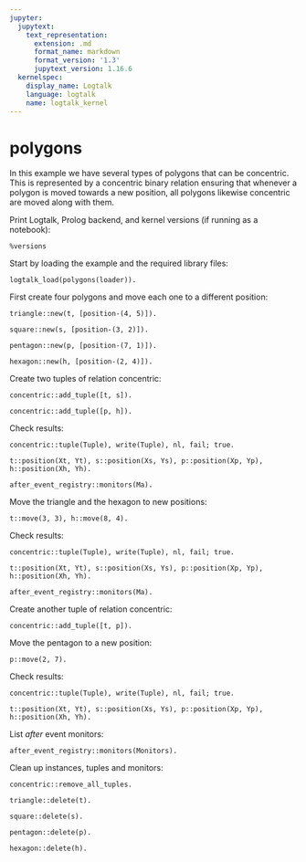 ```yaml
---
jupyter:
  jupytext:
    text_representation:
      extension: .md
      format_name: markdown
      format_version: '1.3'
      jupytext_version: 1.16.6
  kernelspec:
    display_name: Logtalk
    language: logtalk
    name: logtalk_kernel
---
```


<!--
________________________________________________________________________

This file is part of Logtalk <https://logtalk.org/>  
SPDX-FileCopyrightText: 1998-2025 Paulo Moura <pmoura@logtalk.org>  
SPDX-License-Identifier: Apache-2.0

Licensed under the Apache License, Version 2.0 (the "License");
you may not use this file except in compliance with the License.
You may obtain a copy of the License at

    http://www.apache.org/licenses/LICENSE-2.0

Unless required by applicable law or agreed to in writing, software
distributed under the License is distributed on an "AS IS" BASIS,
WITHOUT WARRANTIES OR CONDITIONS OF ANY KIND, either express or implied.
See the License for the specific language governing permissions and
limitations under the License.
________________________________________________________________________
-->

# polygons

In this example we have several types of polygons that can be concentric.
This is represented by a concentric binary relation ensuring that whenever 
a polygon is moved towards a new position, all polygons likewise concentric 
are moved along with them.

Print Logtalk, Prolog backend, and kernel versions (if running as a notebook):

```logtalk
%versions
```

Start by loading the example and the required library files:

```logtalk
logtalk_load(polygons(loader)).
```

First create four polygons and move each one to a different position:

```logtalk
triangle::new(t, [position-(4, 5)]).
```

<!--
true.
-->

```logtalk
square::new(s, [position-(3, 2)]).
```

<!--
true.
-->

```logtalk
pentagon::new(p, [position-(7, 1)]).
```

<!--
true.
-->

```logtalk
hexagon::new(h, [position-(2, 4)]).
```

<!--
true.
-->

Create two tuples of relation concentric:

```logtalk
concentric::add_tuple([t, s]).
```

<!--
true.
-->

```logtalk
concentric::add_tuple([p, h]).
```

<!--
true.
-->

Check results:

```logtalk
concentric::tuple(Tuple), write(Tuple), nl, fail; true.
```

<!--
[t,s]
[p,h]

true.
-->

```logtalk
t::position(Xt, Yt), s::position(Xs, Ys), p::position(Xp, Yp), h::position(Xh, Yh).
```

<!--
Xh = 7, Yh = 1, Xp = 7, Xs = 4, Xt = 4, Yp = 1, Ys = 5, Yt = 5.
-->

```logtalk
after_event_registry::monitors(Ma).
```

<!--
Ma = [concentric].
-->

Move the triangle and the hexagon to new positions:

```logtalk
t::move(3, 3), h::move(8, 4).
```

<!--
true.
-->

Check results:

```logtalk
concentric::tuple(Tuple), write(Tuple), nl, fail; true.
```

<!--
[t,s]
[p,h]

true.
-->

```logtalk
t::position(Xt, Yt), s::position(Xs, Ys), p::position(Xp, Yp), h::position(Xh, Yh).
```

<!--
Xh = 8, Yh = 4, Xp = 8, Xs = 3, Xt = 3, Yp = 4, Ys = 3, Yt = 3.
-->

```logtalk
after_event_registry::monitors(Ma).
```

<!--
Ma = [concentric].
-->

Create another tuple of relation concentric:

```logtalk
concentric::add_tuple([t, p]).
```

<!--
true.
-->

Move the pentagon to a new position:

```logtalk
p::move(2, 7).
```

<!--
true.
-->

Check results:

```logtalk
concentric::tuple(Tuple), write(Tuple), nl, fail; true.
```

<!--
[t,s]
[p,h]
[t,p]

true.
-->

```logtalk
t::position(Xt, Yt), s::position(Xs, Ys), p::position(Xp, Yp), h::position(Xh, Yh).
```

<!--
Xh = 2, Yh = 7, Xp = 2, Xs = 2, Xt = 2, Yp = 7, Ys = 7, Yt = 7.
-->

List _after_ event monitors:

```logtalk
after_event_registry::monitors(Monitors).
```

<!--
Monitors = [concentric].
-->

Clean up instances, tuples and monitors:

```logtalk
concentric::remove_all_tuples.
```

<!--
true.
-->

```logtalk
triangle::delete(t).
```

<!--
true.
-->

```logtalk
square::delete(s).
```

<!--
true.
-->

```logtalk
pentagon::delete(p).
```

<!--
true.
-->

```logtalk
hexagon::delete(h).
```

<!--
true.
-->
